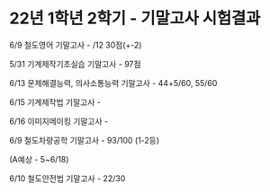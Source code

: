 # 22년 1학년 2학기 - 기말고사 시험결과

6/9 철도영어 기말고사 - /12 30점(+-2)

5/31 기계제작기초실습 기말고사 - 97점

6/13 문제해결능력, 의사소통능력 기말고사 - 44+5/60, 55/60

6/15 기계제작법 기말고사 - 

6/16 이미지메이킹 기말고사 - 

6/9 철도차량공학 기말고사 - 93/100 (1-2등)

(A예상 - 5~6/18)

6/10 철도안전법 기말고사 - 22/30